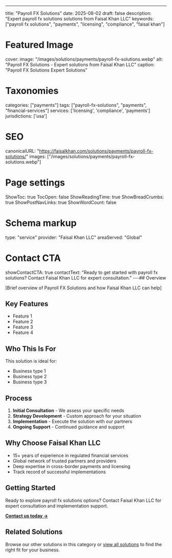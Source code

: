 ---
title: "Payroll FX Solutions"
date: 2025-08-02
draft: false
description: "Expert payroll fx solutions solutions from Faisal Khan LLC"
keywords: ["payroll fx solutions", "payments", "licensing", "compliance", "faisal khan"]

# Featured Image
cover:
    image: "/images/solutions/payments/payroll-fx-solutions.webp"
    alt: "Payroll FX Solutions - Expert solutions from Faisal Khan LLC"
    caption: "Payroll FX Solutions Expert Solutions"

# Taxonomies
categories: ["payments"]
tags: ["payroll-fx-solutions", "payments", "financial-services"]
services: ['licensing', 'compliance', 'payments']
jurisdictions: ['usa']

# SEO
canonicalURL: "https://faisalkhan.com/solutions/payments/payroll-fx-solutions/"
images: ["/images/solutions/payments/payroll-fx-solutions.webp"]

# Page settings
ShowToc: true
TocOpen: false
ShowReadingTime: true
ShowBreadCrumbs: true
ShowPostNavLinks: true
ShowWordCount: false

# Schema markup
type: "service"
provider: "Faisal Khan LLC"
areaServed: "Global"

# Contact CTA
showContactCTA: true
contactText: "Ready to get started with payroll fx solutions? Contact Faisal Khan LLC for expert consultation."
---## Overview

[Brief overview of Payroll FX Solutions and how Faisal Khan LLC can help]

## Key Features

- Feature 1
- Feature 2  
- Feature 3
- Feature 4

## Who This Is For

This solution is ideal for:

- Business type 1
- Business type 2
- Business type 3

## Process

1. **Initial Consultation** - We assess your specific needs
2. **Strategy Development** - Custom approach for your situation  
3. **Implementation** - Execute the solution with our partners
4. **Ongoing Support** - Continued guidance and support

## Why Choose Faisal Khan LLC

- 15+ years of experience in regulated financial services
- Global network of trusted partners and providers
- Deep expertise in cross-border payments and licensing
- Track record of successful implementations

## Getting Started

Ready to explore payroll fx solutions options? Contact Faisal Khan LLC for expert consultation and implementation support.

**[Contact us today →](mailto:contact@faisalkhan.com)**

## Related Solutions

Browse our other solutions in this category or [view all solutions](/solutions/) to find the right fit for your business.
